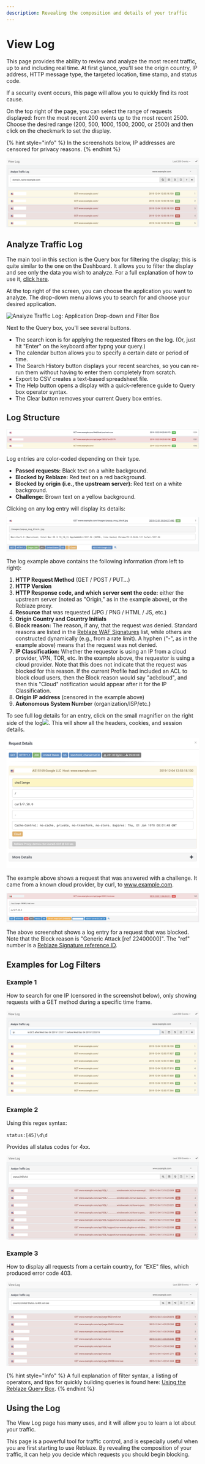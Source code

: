 ```yaml
---
description: Revealing the composition and details of your traffic
---
```


# View Log

This page provides the ability to review and analyze the most recent traffic, up to and including real time. At first glance, you'll see the origin country, IP address, HTTP message type, the targeted location, time stamp, and status code. 

If a security event occurs, this page will allow you to quickly find its root cause.

On the top right of the page, you can select the range of requests displayed: from the most recent 200 events up to the most recent 2500. Choose the desired range \(200, 500, 1000, 1500, 2000, or 2500\) and then click on the checkmark to set the display. 

{% hint style="info" %}
In the screenshots below, IP addresses are censored for privacy reasons. 
{% endhint %}

![ View Log Screen](../../.gitbook/assets/image%20%2883%29.png)

## Analyze Traffic Log

The main tool in this section is the Query box for filtering the display; this is quite similar to the one on the Dashboard. It allows you to filter the display and see only the data you wish to analyze. For a full explanation of how to use it, [click here](../../using-the-product/best-practices/reblaze-filter.md). 

At the top right of the screen, you can choose the application you want to analyze. The drop-down menu allows you to search for and choose your desired application. 

![Analyze Traffic Log: Application Drop-down and Filter Box](https://lh5.googleusercontent.com/qyBHNl9vWfym1qQ2B4yWfjpXlPAH8xG3odpqFniO85aTbG2q3mq6bmKJR86j8nInpExtPWE19haS6Ph8kZSDucpwOFT8pcIhL8Q2wfwjDHlrdR_klTYU3k3BIyxaeLF33TbP9a3x)

Next to the Query box, you'll see several buttons. 

* The search icon is for applying the requested filters on the log. \(Or, just hit "Enter" on the keyboard after typng your query.\)
* The calendar button allows you to specify a certain date or period of time.
* The Search History button displays your recent searches, so you can re-run them without having to enter them completely from scratch.
* Export to CSV creates a text-based spreadsheet file.
* The Help button opens a display with a quick-reference guide to Query box operator syntax.
* The Clear button removes your current Query box entries.

## Log Structure

![Example log entries](../../.gitbook/assets/three-log-entries.png)

Log entries are color-coded depending on their type.

* **Passed requests:** Black text on a white background.
* **Blocked by Reblaze:** Red text on a red background.
* **Blocked by origin** **\(i.e., the upstream server\):** Red text on a white background.
* **Challenge:** Brown text on a yellow background.

Clicking on any log entry will display its details: 

![Log Entry Example](../../.gitbook/assets/image%20%2828%29.png)

The log example above contains the following information \(from left to right\):

1. **HTTP Request Method** \(GET / POST / PUT...\)
2. **HTTP Version**
3. **HTTP Response code, and which server sent the code:** either the upstream server \(noted as "Origin," as in the example above\), or the Reblaze proxy.
4. **Resource** that was requested \(JPG / PNG / HTML / JS, etc.\)
5. **Origin Country and Country Initials**
6. **Block reason:** The reason, if any, that the request was denied. Standard reasons are listed in the [Reblaze WAF Signatures](../../reference-information-1/reblaze-signatures.md) list, while others are constructed dynamically \(e.g., from a rate limit\). A hyphen \("-", as in the example above\) means that the request was not denied. 
7. **IP Classification:** Whether the requestor is using an IP from a cloud provider, VPN, TOR, etc. In the example above, the requestor is using a cloud provider. Note that this does not indicate that the request was blocked for this reason. If the current Profile had included an ACL to block cloud users, then the Block reason would say "acl:cloud", and then this "Cloud" notification would appear after it for the IP Classification.
8. **Origin IP address** \(censored in the example above\)
9. **Autonomous System Number** \(organization/ISP/etc.\)

To see full log details for an entry, click on the small magnifier on the right side of the log![](https://lh3.googleusercontent.com/tzO0G5inRW4J8sB9dkE3gKj_d6iv317KwGLKwIStN1AjjzDykJYL4RPsBZQB2xOwGGRjMlsCClGTH51z3Nv6SPGFrXr39uDM-Ixy79se7ekBiRagc1Jj42OQKro9LEKvT2de3YBb). This will show all the headers, cookies, and session details. 

![Challenged Request Example](../../.gitbook/assets/image%20%2816%29.png)

The example above shows a request that was answered with a challenge. It came from a known cloud provider, by curl, to www.example.com.  

![Blocked Request example](../../.gitbook/assets/blocked-request.png)

The above screenshot shows a log entry for a request that was blocked. Note that the Block reason is "Generic Attack \[ref 22400000\]". The "ref" number is a [Reblaze Signature reference ID](../../reference-information-1/reblaze-signatures.md). 

## Examples for Log Filters

### **Example 1**

How to search for one IP \(censored in the screenshot below\), only showing requests with a GET method during a specific time frame.

![Example 1 Screen](../../.gitbook/assets/image%20%28105%29.png)

### **Example 2**

Using this regex syntax: 

`status:[45]\d\d`

Provides all status codes for 4xx. 

![Example 2 Screen](../../.gitbook/assets/image%20%2856%29.png)

### **Example 3**

How to display all requests from a certain country, for "EXE" files, which produced error code 403. 

![Example 3 Screen](../../.gitbook/assets/image%20%2853%29.png)

{% hint style="info" %}
A full explanation of filter syntax, a listing of operators, and tips for quickly building queries is found here: [Using the Reblaze Query Box](../../using-the-product/best-practices/reblaze-filter.md). 
{% endhint %}

## Using the Log

The View Log page has many uses, and it will allow you to learn a lot about your traffic. 

This page is a powerful tool for traffic control, and is especially useful when you are first starting to use Reblaze. By revealing the composition of your traffic, it can help you decide which requests you should begin blocking.

